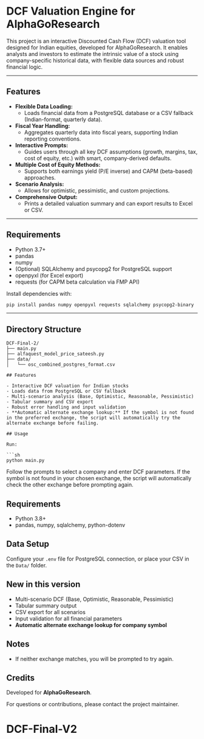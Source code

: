 # DCF Valuation Engine for AlphaGoResearch

This project is an interactive Discounted Cash Flow (DCF) valuation tool designed for Indian equities, developed for AlphaGoResearch. It enables analysts and investors to estimate the intrinsic value of a stock using company-specific historical data, with flexible data sources and robust financial logic.

---

## Features

- **Flexible Data Loading:**
	- Loads financial data from a PostgreSQL database or a CSV fallback (Indian-format, quarterly data).
- **Fiscal Year Handling:**
	- Aggregates quarterly data into fiscal years, supporting Indian reporting conventions.
- **Interactive Prompts:**
	- Guides users through all key DCF assumptions (growth, margins, tax, cost of equity, etc.) with smart, company-derived defaults.
- **Multiple Cost of Equity Methods:**
	- Supports both earnings yield (P/E inverse) and CAPM (beta-based) approaches.
- **Scenario Analysis:**
	- Allows for optimistic, pessimistic, and custom projections.
- **Comprehensive Output:**
	- Prints a detailed valuation summary and can export results to Excel or CSV.

---

## Requirements

- Python 3.7+
- pandas
- numpy
- (Optional) SQLAlchemy and psycopg2 for PostgreSQL support
- openpyxl (for Excel export)
- requests (for CAPM beta calculation via FMP API)

Install dependencies with:
```sh
pip install pandas numpy openpyxl requests sqlalchemy psycopg2-binary
```

---

## Directory Structure

```
DCF-Final-2/
├── main.py
├── alfaquest_model_price_sateesh.py
├── data/
│   └── osc_combined_postgres_format.csv

## Features

- Interactive DCF valuation for Indian stocks
- Loads data from PostgreSQL or CSV fallback
- Multi-scenario analysis (Base, Optimistic, Reasonable, Pessimistic)
- Tabular summary and CSV export
- Robust error handling and input validation
- **Automatic alternate exchange lookup:** If the symbol is not found in the preferred exchange, the script will automatically try the alternate exchange before failing.

## Usage

Run:

```sh
python main.py
```

Follow the prompts to select a company and enter DCF parameters. If the symbol is not found in your chosen exchange, the script will automatically check the other exchange before prompting again.

## Requirements

- Python 3.8+
- pandas, numpy, sqlalchemy, python-dotenv

## Data Setup

Configure your `.env` file for PostgreSQL connection, or place your CSV in the `Data/` folder.

## New in this version

- Multi-scenario DCF (Base, Optimistic, Reasonable, Pessimistic)
- Tabular summary output
- CSV export for all scenarios
- Input validation for all financial parameters
- **Automatic alternate exchange lookup for company symbol**

## Notes

- If neither exchange matches, you will be prompted to try again.
## Credits

Developed for **AlphaGoResearch**.

For questions or contributions, please contact the project maintainer.
# DCF-Final-V2